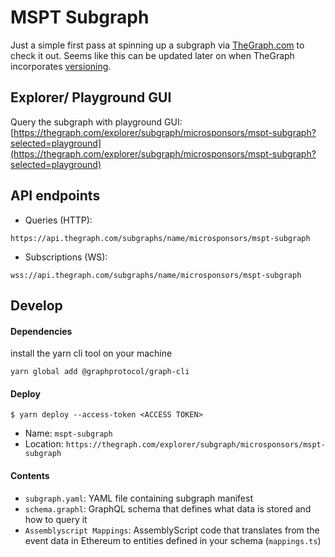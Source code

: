 # MSPT Subgraph

Just a simple first pass at spinning up a subgraph via [TheGraph.com](https://thegraph.com) to check it out. Seems like this can be updated later on when TheGraph incorporates [versioning](https://thegraph.com/docs/versioning).

## Explorer/ Playground GUI

Query the subgraph with playground GUI:
[https://thegraph.com/explorer/subgraph/microsponsors/mspt-subgraph?selected=playground](https://thegraph.com/explorer/subgraph/microsponsors/mspt-subgraph?selected=playground)

## API endpoints

- Queries (HTTP):
```
https://api.thegraph.com/subgraphs/name/microsponsors/mspt-subgraph
```

- Subscriptions (WS):
```
wss://api.thegraph.com/subgraphs/name/microsponsors/mspt-subgraph
```

## Develop

#### Dependencies
install the yarn cli tool on your machine
```
yarn global add @graphprotocol/graph-cli
```

#### Deploy
```
$ yarn deploy --access-token <ACCESS TOKEN>
```
- Name: `mspt-subgraph`
- Location: `https://thegraph.com/explorer/subgraph/microsponsors/mspt-subgraph`

#### Contents
- `subgraph.yaml`: YAML file containing subgraph manifest
- `schema.graphl`: GraphQL schema that defines what data is stored and how to query it
- `Assemblyscript Mappings`: AssemblyScript code that translates from the event data in Ethereum to entities defined in your schema (`mappings.ts`)


